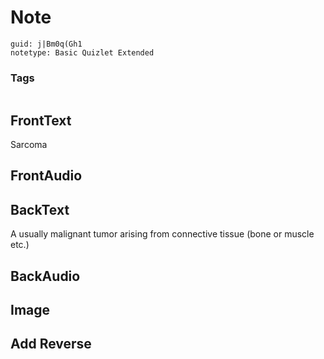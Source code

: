 # Note
```
guid: j|Bm0q(Gh1
notetype: Basic Quizlet Extended
```

### Tags
```
```

## FrontText
Sarcoma

## FrontAudio


## BackText
A usually malignant tumor arising from connective tissue (bone or muscle etc.)

## BackAudio


## Image


## Add Reverse

